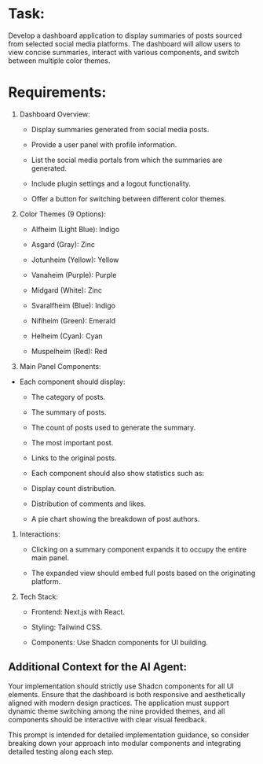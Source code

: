# Task:

Develop a dashboard application to display summaries of posts sourced from selected social media platforms. The dashboard will allow users to view concise summaries, interact with various components, and switch between multiple color themes.

# Requirements:

1. Dashboard Overview:

    - Display summaries generated from social media posts.

    - Provide a user panel with profile information.

    - List the social media portals from which the summaries are generated.

    - Include plugin settings and a logout functionality.

    - Offer a button for switching between different color themes.

2. Color Themes (9 Options):

    - Alfheim (Light Blue): Indigo

    - Asgard (Gray): Zinc

    - Jotunheim (Yellow): Yellow

    - Vanaheim (Purple): Purple

    - Midgard (White): Zinc

    - Svaralfheim (Blue): Indigo

    - Niflheim (Green): Emerald

    - Helheim (Cyan): Cyan

    - Muspelheim (Red): Red

3. Main Panel Components:

-   Each component should display:

    -   The category of posts.

    -   The summary of posts.

    -   The count of posts used to generate the summary.

    -   The most important post.

    -   Links to the original posts.

    -   Each component should also show statistics such as:

    -   Display count distribution.

    -   Distribution of comments and likes.

    -   A pie chart showing the breakdown of post authors.

1. Interactions:

    - Clicking on a summary component expands it to occupy the entire main panel.

    - The expanded view should embed full posts based on the originating platform.

2. Tech Stack:

    - Frontend: Next.js with React.

    - Styling: Tailwind CSS.

    - Components: Use Shadcn components for UI building.

## Additional Context for the AI Agent:

Your implementation should strictly use Shadcn components for all UI elements. Ensure that the dashboard is both responsive and aesthetically aligned with modern design practices. The application must support dynamic theme switching among the nine provided themes, and all components should be interactive with clear visual feedback.

This prompt is intended for detailed implementation guidance, so consider breaking down your approach into modular components and integrating detailed testing along each step.
